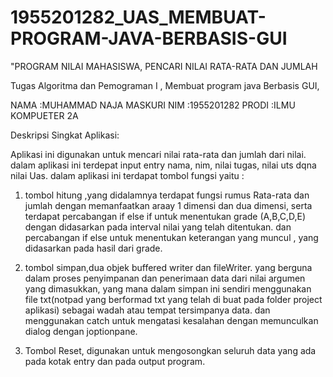 # 1955201282_UAS_MEMBUAT-PROGRAM-JAVA-BERBASIS-GUI

"PROGRAM NILAI MAHASISWA, PENCARI NILAI RATA-RATA DAN JUMLAH

Tugas Algoritma dan Pemograman I , Membuat program java Berbasis GUI, 

NAMA  :MUHAMMAD NAJA MASKURI
NIM   :1955201282
PRODI :ILMU KOMPUETER 2A

Deskripsi Singkat Aplikasi:

Aplikasi ini digunakan untuk mencari nilai rata-rata dan jumlah dari nilai. dalam aplikasi ini terdepat input entry nama, nim, nilai tugas, nilai uts dqna nilai Uas. dalam aplikasi ini terdapat tombol fungsi yaitu :

1. tombol hitung ,yang didalamnya terdapat fungsi rumus Rata-rata dan jumlah dengan memanfaatkan araay 1 dimensi dan dua dimensi, serta terdapat percabangan if else if untuk menentukan grade (A,B,C,D,E) dengan didasarkan pada interval nilai yang telah ditentukan. dan percabangan if else untuk menentukan keterangan yang muncul , yang didasarkan pada hasil dari grade.

2. tombol simpan,dua objek buffered writer dan fileWriter. yang berguna dalam proses penyimpanan  dan penerimaan data dari nilai argumen yang dimasukkan, yang mana dalam simpan ini sendiri menggunakan file txt(notpad yang berformad txt yang telah di buat pada folder project aplikasi) sebagai wadah atau tempat tersimpanya data. dan menggunakan catch untuk mengatasi kesalahan dengan memunculkan dialog dengan joptionpane.

3. Tombol Reset, digunakan untuk mengosongkan seluruh data yang ada pada kotak entry dan pada output program.


